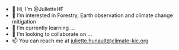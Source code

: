 - 👋 Hi, I’m @JulietteHF
- 👀 I’m interested in Forestry, Earth observation and climate change mitigation
- 🌱 I’m currently learning ...
- 💞️ I’m looking to collaborate on ...
- 📫 You can reach me at juliette.hunault@climate-kic.org

<!---
JulietteHF/JulietteHF is a ✨ special ✨ repository because its `README.md` (this file) appears on your GitHub profile.
You can click the Preview link to take a look at your changes.
--->
